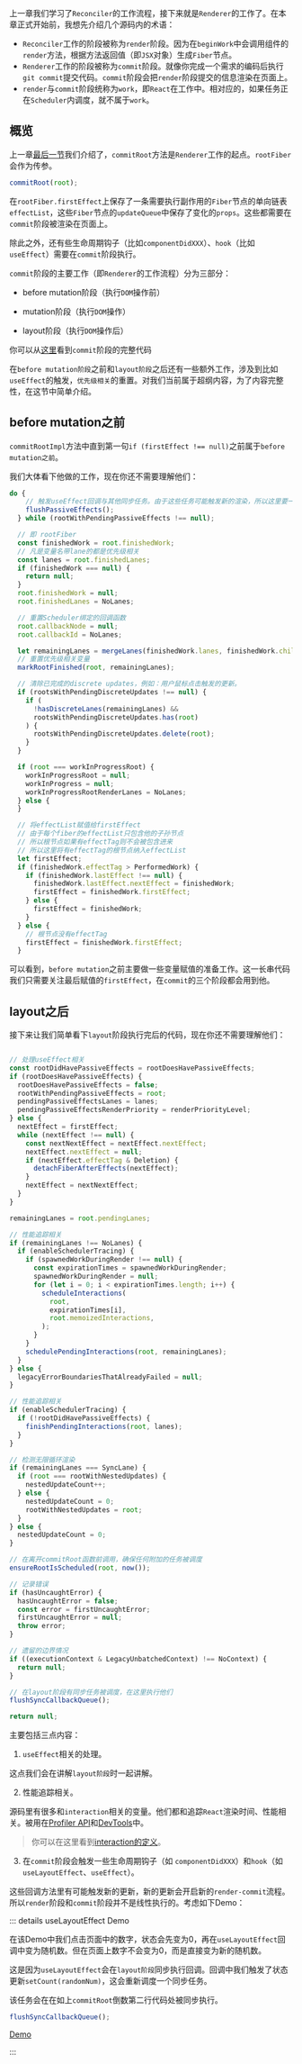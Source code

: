 上一章我们学习了`Reconciler`的工作流程，接下来就是`Renderer`的工作了。在本章正式开始前，我想先介绍几个源码内的术语：

- `Reconciler`工作的阶段被称为`render`阶段。因为在`beginWork`中会调用组件的`render`方法，根据方法返回值（即`JSX`对象）生成`Fiber`节点。
- `Renderer`工作的阶段被称为`commit`阶段。就像你完成一个需求的编码后执行`git commit`提交代码。`commit`阶段会把`render`阶段提交的信息渲染在页面上。
- `render`与`commit`阶段统称为`work`，即`React`在工作中。相对应的，如果任务正在`Scheduler`内调度，就不属于`work`。

## 概览

上一章[最后一节](../process/completeWork.html#流程结尾)我们介绍了，`commitRoot`方法是`Renderer`工作的起点。`rootFiber`会作为传参。

```js
commitRoot(root);
```

在`rootFiber.firstEffect`上保存了一条需要执行副作用的`Fiber`节点的单向链表`effectList`，这些`Fiber`节点的`updateQueue`中保存了变化的`props`。这些都需要在`commit`阶段被渲染在页面上。

除此之外，还有些生命周期钩子（比如`componentDidXXX`）、`hook`（比如`useEffect`）需要在`commit`阶段执行。

`commit`阶段的主要工作（即`Renderer`的工作流程）分为三部分：

- before mutation阶段（执行`DOM`操作前）

- mutation阶段（执行`DOM`操作）

- layout阶段（执行`DOM`操作后）

你可以从[这里](https://github.com/facebook/react/blob/master/packages/react-reconciler/src/ReactFiberWorkLoop.new.js#L1787)看到`commit`阶段的完整代码

在`before mutation阶段`之前和`layout阶段`之后还有一些额外工作，涉及到比如`useEffect`的触发，`优先级相关`的重置。对我们当前属于超纲内容，为了内容完整性，在这节中简单介绍。



## before mutation之前

`commitRootImpl`方法中直到第一句`if (firstEffect !== null)`之前属于`before mutation之前`。

我们大体看下他做的工作，现在你还不需要理解他们：

```js
do {
    // 触发useEffect回调与其他同步任务。由于这些任务可能触发新的渲染，所以这里要一直遍历执行直到没有任务
    flushPassiveEffects();
  } while (rootWithPendingPassiveEffects !== null);

  // 即 rootFiber
  const finishedWork = root.finishedWork;
  // 凡是变量名带lane的都是优先级相关
  const lanes = root.finishedLanes;
  if (finishedWork === null) {
    return null;
  }
  root.finishedWork = null;
  root.finishedLanes = NoLanes;

  // 重置Scheduler绑定的回调函数
  root.callbackNode = null;
  root.callbackId = NoLanes;

  let remainingLanes = mergeLanes(finishedWork.lanes, finishedWork.childLanes);
  // 重置优先级相关变量
  markRootFinished(root, remainingLanes);

  // 清除已完成的discrete updates，例如：用户鼠标点击触发的更新。
  if (rootsWithPendingDiscreteUpdates !== null) {
    if (
      !hasDiscreteLanes(remainingLanes) &&
      rootsWithPendingDiscreteUpdates.has(root)
    ) {
      rootsWithPendingDiscreteUpdates.delete(root);
    }
  }

  if (root === workInProgressRoot) {
    workInProgressRoot = null;
    workInProgress = null;
    workInProgressRootRenderLanes = NoLanes;
  } else {
  }

  // 将effectList赋值给firstEffect
  // 由于每个fiber的effectList只包含他的子孙节点
  // 所以根节点如果有effectTag则不会被包含进来
  // 所以这里将有effectTag的根节点纳入effectList
  let firstEffect;
  if (finishedWork.effectTag > PerformedWork) {
    if (finishedWork.lastEffect !== null) {
      finishedWork.lastEffect.nextEffect = finishedWork;
      firstEffect = finishedWork.firstEffect;
    } else {
      firstEffect = finishedWork;
    }
  } else {
    // 根节点没有effectTag
    firstEffect = finishedWork.firstEffect;
  }
```

可以看到，`before mutation`之前主要做一些变量赋值的准备工作。这一长串代码我们只需要关注最后赋值的`firstEffect`，在`commit`的三个阶段都会用到他。

## layout之后

接下来让我们简单看下`layout`阶段执行完后的代码，现在你还不需要理解他们：

```js

// 处理useEffect相关
const rootDidHavePassiveEffects = rootDoesHavePassiveEffects;
if (rootDoesHavePassiveEffects) {
  rootDoesHavePassiveEffects = false;
  rootWithPendingPassiveEffects = root;
  pendingPassiveEffectsLanes = lanes;
  pendingPassiveEffectsRenderPriority = renderPriorityLevel;
} else {
  nextEffect = firstEffect;
  while (nextEffect !== null) {
    const nextNextEffect = nextEffect.nextEffect;
    nextEffect.nextEffect = null;
    if (nextEffect.effectTag & Deletion) {
      detachFiberAfterEffects(nextEffect);
    }
    nextEffect = nextNextEffect;
  }
}

remainingLanes = root.pendingLanes;

// 性能追踪相关
if (remainingLanes !== NoLanes) {
  if (enableSchedulerTracing) {
    if (spawnedWorkDuringRender !== null) {
      const expirationTimes = spawnedWorkDuringRender;
      spawnedWorkDuringRender = null;
      for (let i = 0; i < expirationTimes.length; i++) {
        scheduleInteractions(
          root,
          expirationTimes[i],
          root.memoizedInteractions,
        );
      }
    }
    schedulePendingInteractions(root, remainingLanes);
  }
} else {
  legacyErrorBoundariesThatAlreadyFailed = null;
}

// 性能追踪相关
if (enableSchedulerTracing) {
  if (!rootDidHavePassiveEffects) {
    finishPendingInteractions(root, lanes);
  }
}

// 检测无限循环渲染
if (remainingLanes === SyncLane) {
  if (root === rootWithNestedUpdates) {
    nestedUpdateCount++;
  } else {
    nestedUpdateCount = 0;
    rootWithNestedUpdates = root;
  }
} else {
  nestedUpdateCount = 0;
}

// 在离开commitRoot函数前调用，确保任何附加的任务被调度
ensureRootIsScheduled(root, now());

// 记录错误
if (hasUncaughtError) {
  hasUncaughtError = false;
  const error = firstUncaughtError;
  firstUncaughtError = null;
  throw error;
}

// 遗留的边界情况
if ((executionContext & LegacyUnbatchedContext) !== NoContext) {
  return null;
}

// 在layout阶段有同步任务被调度，在这里执行他们
flushSyncCallbackQueue();

return null;
```

主要包括三点内容：

1. `useEffect`相关的处理。

这点我们会在讲解`layout阶段`时一起讲解。

2. 性能追踪相关。

源码里有很多和`interaction`相关的变量。他们都和追踪`React`渲染时间、性能相关。被用在[Profiler API](https://reactjs.bootcss.com/docs/profiler.html)和[DevTools](https://github.com/facebook/react-devtools/pull/1069)中。

> 你可以在这里看到[interaction的定义](https://gist.github.com/bvaughn/8de925562903afd2e7a12554adcdda16#overview)。

3. 在`commit`阶段会触发一些生命周期钩子（如 `componentDidXXX`）和`hook`（如`useLayoutEffect`、`useEffect`）。

这些回调方法里有可能触发新的更新，新的更新会开启新的`render-commit`流程。所以`render`阶段和`commit`阶段并不是线性执行的。考虑如下Demo：

::: details useLayoutEffect Demo

在该Demo中我们点击页面中的数字，状态会先变为0，再在`useLayoutEffect`回调中变为随机数。但在页面上数字不会变为0，而是直接变为新的随机数。

这是因为`useLayoutEffect`会在`layout阶段`同步执行回调。回调中我们触发了状态更新`setCount(randomNum)`，这会重新调度一个同步任务。

该任务会在在如上`commitRoot`倒数第二行代码处被同步执行。

```js
flushSyncCallbackQueue();
```

[Demo](https://code.h5jun.com/vazos/edit?html,js,output)

:::
